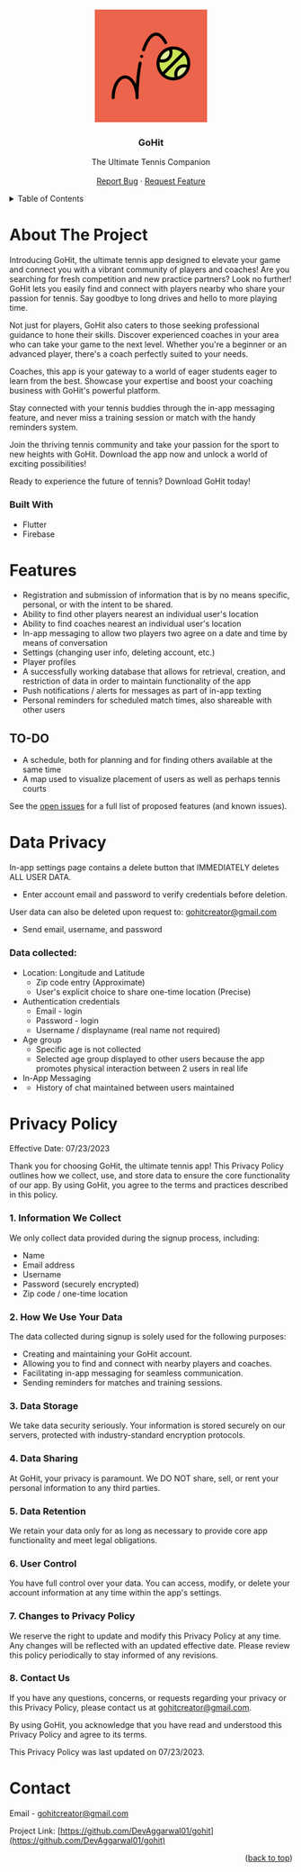 <!-- Improved compatibility of back to top link: See: https://github.com/othneildrew/Best-README-Template/pull/73 -->
<a name="readme-top"></a>
<!--
*** Thanks for checking out the Best-README-Template. If you have a suggestion
*** that would make this better, please fork the repo and create a pull request
*** or simply open an issue with the tag "enhancement".
*** Don't forget to give the project a star!
*** Thanks again! Now go create something AMAZING! :D
-->



<!-- PROJECT SHIELDS -->
<!--
*** I'm using markdown "reference style" links for readability.
*** Reference links are enclosed in brackets [ ] instead of parentheses ( ).
*** See the bottom of this document for the declaration of the reference variables
*** for contributors-url, forks-url, etc. This is an optional, concise syntax you may use.
*** https://www.markdownguide.org/basic-syntax/#reference-style-links
-->



<!-- PROJECT LOGO -->
<br />
<div align="center">
  <a href="https://github.com/DevAggarwal01/go-hit">
    <img src="images/play_store_512.png" alt="Logo" width="200" height="200">
  </a>

<h3 align="center">GoHit</h3>

  <p align="center">
    The Ultimate Tennis Companion
    <br />
    <br />
    <a href="https://github.com/DevAggarwal01/go-hit/issues">Report Bug</a>
    ·
    <a href="https://github.com/DevAggarwal01/go-hit/issues">Request Feature</a>
  </p>
</div>



<!-- TABLE OF CONTENTS -->
<details>
  <summary>Table of Contents</summary>
  <ol>
    <li>
      <a href="#about-the-project">About The Project</a>
      <ul>
        <li><a href="#built-with">Built With</a></li>
      </ul>
    </li>
    <li><a href="#features">Features</a></li>
    <ul>
        <li><a href="#to-do">TO-DO</a></li>
      </ul>
    <li><a href="#data-privacy">Data Privacy</a></li>
    <ul>
        <li><a href="#data-collected">Data Collected</a></li>
      </ul>
    <li><a href="#privacy-policy">Privacy Policy</a></li>
    <li><a href="#contact">Contact</a></li>
  </ol>
</details>



<!-- ABOUT THE PROJECT -->
# About The Project
Introducing GoHit, the ultimate tennis app designed to elevate your game and connect you with a vibrant community of players and coaches! 
Are you searching for fresh competition and new practice partners? Look no further! GoHit lets you easily find and connect with players nearby who share your passion for tennis. Say goodbye to long drives and hello to more playing time.

Not just for players, GoHit also caters to those seeking professional guidance to hone their skills. Discover experienced coaches in your area who can take your game to the next level. Whether you're a beginner or an advanced player, there's a coach perfectly suited to your needs.

Coaches, this app is your gateway to a world of eager students eager to learn from the best. Showcase your expertise and boost your coaching business with GoHit's powerful platform.

Stay connected with your tennis buddies through the in-app messaging feature, and never miss a training session or match with the handy reminders system.

Join the thriving tennis community and take your passion for the sport to new heights with GoHit. Download the app now and unlock a world of exciting possibilities!

Ready to experience the future of tennis? Download GoHit today!
### Built With
* Flutter
* Firebase



<!-- Features -->
# Features
- Registration and submission of information that is by no means specific, personal, or with the intent to be shared.
- Ability to find other players nearest an individual user's location
- Ability to find coaches nearest an individual user's location
- In-app messaging to allow two players two agree on a date and time by means of conversation
- Settings (changing user info, deleting account, etc.)
- Player profiles
- A successfully working database that allows for retrieval, creation, and restriction of data in order to maintain functionality of the app
- Push notifications / alerts for messages as part of in-app texting
- Personal reminders for scheduled match times, also shareable with other users
## TO-DO
- A schedule, both for planning and for finding others available at the same time
- A map used to visualize placement of users as well as perhaps tennis courts

See the [open issues](https://github.com/DevAggarwal01/go-hit/issues) for a full list of proposed features (and known issues).

<!-- Data Privacy -->
# Data Privacy
In-app settings page contains a delete button that IMMEDIATELY deletes ALL USER DATA. 
- Enter account email and password to verify credentials before deletion.

User data can also be deleted upon request to: gohitcreator@gmail.com 
- Send email, username, and password

### Data collected:
- Location: Longitude and Latitude
  - Zip code entry (Approximate)
  - User's explicit choice to share one-time location (Precise)
- Authentication credentials
  - Email - login
  - Password - login
  - Username / displayname (real name not required)
- Age group
  - Specific age is not collected
  - Selected age group displayed to other users because the app promotes physical interaction between 2 users in real life
- In-App Messaging
- - History of chat maintained between users maintained



<!-- Privacy Policy -->
# Privacy Policy
Effective Date: 07/23/2023

Thank you for choosing GoHit, the ultimate tennis app! This Privacy Policy outlines how we collect, use, and store data to ensure the core functionality of our app. By using GoHit, you agree to the terms and practices described in this policy.

### 1. Information We Collect

We only collect data provided during the signup process, including:

- Name
- Email address
- Username
- Password (securely encrypted)
- Zip code / one-time location

### 2. How We Use Your Data

The data collected during signup is solely used for the following purposes:

- Creating and maintaining your GoHit account.
- Allowing you to find and connect with nearby players and coaches.
- Facilitating in-app messaging for seamless communication.
- Sending reminders for matches and training sessions.
### 3. Data Storage

We take data security seriously. Your information is stored securely on our servers, protected with industry-standard encryption protocols.

### 4. Data Sharing

At GoHit, your privacy is paramount. We DO NOT share, sell, or rent your personal information to any third parties.

### 5. Data Retention

We retain your data only for as long as necessary to provide core app functionality and meet legal obligations.

### 6. User Control

You have full control over your data. You can access, modify, or delete your account information at any time within the app's settings.

### 7. Changes to Privacy Policy

We reserve the right to update and modify this Privacy Policy at any time. Any changes will be reflected with an updated effective date. Please review this policy periodically to stay informed of any revisions.

### 8. Contact Us

If you have any questions, concerns, or requests regarding your privacy or this Privacy Policy, please contact us at gohitcreator@gmail.com.

By using GoHit, you acknowledge that you have read and understood this Privacy Policy and agree to its terms.

This Privacy Policy was last updated on 07/23/2023.

<!-- CONTACT -->
# Contact

Email - gohitcreator@gmail.com

Project Link: [https://github.com/DevAggarwal01/gohit](https://github.com/DevAggarwal01/gohit)

<p align="right">(<a href="#readme-top">back to top</a>)</p>



